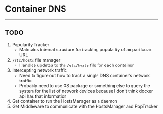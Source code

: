 # Container DNS

---

## TODO

1. Popularity Tracker
    - Maintains internal structure for tracking popularity of an particular URL
2. `/etc/hosts` file manager
    - Handles updates to the `/etc/hosts` file for each container
3. Intercepting network traffic
    - Need to figure out how to track a single DNS container's network traffic
    - Probably need to use OS package or something else to query the system for the list of network devices because I don't think docker api has that information
4. Get container to run the HostsManager as a daemon
5. Get Middleware to communicate with the HostsManager and PopTracker
